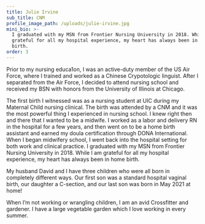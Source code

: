 ```yaml
---
title: Julie Irvine
sub_title: CNM
profile_image_path: /uploads/julie-irvine.jpg
mini_bio: >-
  I graduated with my MSN from Frontier Nursing University in 2018. While I am
  grateful for all my hospital experience, my heart has always been in home
  birth.
order: 3
---
```


Prior to my nursing educa1on, I was an active-duty member of the US Air Force, where I trained and worked as a Chinese Crypotologic linguist. After I separated from the Air Force, I decided to attend nursing school and received my BSN with honors from the University of Illinois at Chicago.

The first birth I witnessed was as a nursing student at UIC during my Maternal Child nursing clinical. The birth was attended by a CNM and it was the most powerful thing I experienced in nursing school. I knew right then and there that I wanted to be a midwife. I worked as a labor and delivery RN in the hospital for a few years, and then went on to be a home birth assistant and earned my doula certification through DONA International. When I began midwifery school, I went back into the hospital setting for both work and clinical practice. I graduated with my MSN from Frontier Nursing University in 2018. While I am grateful for all my hospital experience, my heart has always been in home birth.

My husband David and I have three children who were all born in completely different ways. Our first son was a standard hospital vaginal birth, our daughter a C-section, and our last son was born in May 2021 at home\!

When I’m not working or wrangling children, I am an avid Crossfitter and gardener. I have a large vegetable garden which I love working in every summer.
